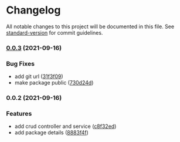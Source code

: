 # Changelog

All notable changes to this project will be documented in this file. See [standard-version](https://github.com/conventional-changelog/standard-version) for commit guidelines.

### [0.0.3](https://github.com/MRdevX/nestjs-generic-crud/compare/v0.0.2...v0.0.3) (2021-09-16)


### Bug Fixes

* add git url ([31f3f09](https://github.com/MRdevX/nestjs-generic-crud/commit/31f3f09b0a1ca4083be371cefa716da70c09b572))
* make package public ([730d24d](https://github.com/MRdevX/nestjs-generic-crud/commit/730d24dd379cc541f7114cd8d2965aada4dabc86))

### 0.0.2 (2021-09-16)


### Features

* add crud controller and service ([c8f32ed](https://github.com/MRdevX/nestjs-generic-crud/commit/c8f32edf84bdbec6f8c4056ead774462a68d6eb5))
* add package details ([8883f4f](https://github.com/MRdevX/nestjs-generic-crud/commit/8883f4f9f1773b703dcfbd6dc7fd2900377eaeb9))
